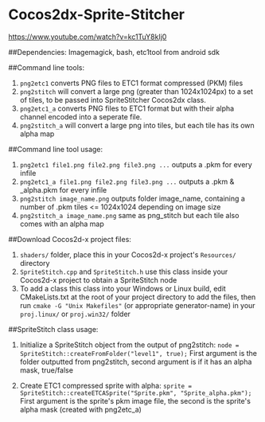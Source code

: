 # Cocos2dx-Sprite-Stitcher

https://www.youtube.com/watch?v=kc1TuY8kIj0

##Dependencies:
Imagemagick, bash, etc1tool from android sdk

##Command line tools:
1. `png2etc1` converts PNG files to ETC1 format compressed (PKM) files
2. `png2stitch` will convert a large png (greater than 1024x1024px) to a set of tiles, to be passed into SpriteStitcher Cocos2dx class.
3. `png2etc1_a` converts PNG files to ETC1 format but with their alpha channel encoded into a seperate file.
4. `png2stitch_a` will convert a large png into tiles, but each tile has its own alpha map

##Command line tool usage:
1. `png2etc1 file1.png file2.png file3.png ...` outputs a .pkm for every infile
2. `png2etc1_a file1.png file2.png file3.png ...` outputs a .pkm & _alpha.pkm for every infile
3. `png2stitch image_name.png` outputs folder image_name, containing a number of .pkm tiles <= 1024x1024 depending on image size
3. `png2stitch_a image_name.png` same as png_stitch but each tile also comes with an alpha map

##Download Cocos2d-x project files:
1. `shaders/` folder, place this in your Cocos2d-x project's `Resources/` directory
2. `SpriteStitch.cpp` and `SpriteStitch.h` use this class inside your Cocos2d-x project to obtain a SpriteStitch node
3. To add a class this class into your Windows or Linux build, edit CMakeLists.txt at the root of your project directory to add the files, then run `cmake -G "Unix Makefiles"` (or appropriate generator-name) in your `proj.linux/` or `proj.win32/` folder

##SpriteStitch class usage:
1. Initialize a SpriteStitch object from the output of png2stitch:
   `node = SpriteStitch::createFromFolder("level1", true);`
   First argument is the folder outputted from png2stitch, second argument is if it has an alpha mask, true/false

2. Create ETC1 compressed sprite with alpha:
   `sprite = SpriteStitch::createETCASprite("Sprite.pkm", "Sprite_alpha.pkm");`
   First argument is the sprite's pkm image file, the second is the sprite's alpha mask (created with png2etc_a)
